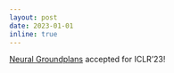 ```yaml
---
layout: post
date: 2023-01-01
inline: true
---
```


[Neural Groundplans](https://arxiv.org/pdf/2204.07616.pdf) accepted for ICLR’23!